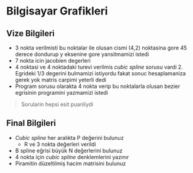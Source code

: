 # Bilgisayar Grafikleri

## Vize Bilgileri

* 3 nokta verilmisti bu noktalar ile olusan cismi \(4,2\) noktasina gore 45 derece dondurup y eksenine gore yansitmamizi istedi
* 7 nokta icin jacobien degerleri
* 4 noktasi ve 4 noktadaki turevi verilmis _cubic spline_ sorusu vardi 2.  Egrideki 1/3 degerini bulmamizi istiyordu fakat sonuc hesaplamaniza gerek yok matris carpimi yeterli dedi
* Program sorusu olarakta 4 nokta verip bu noktalarla olusan bezier egrisinin programini yazmamizi istedi

> Sorularin hepsi esit puanliydi

## Final Bilgileri

* _Cubic spline_ her aralıkta P değerini bulunuz
  * R ve 3 nokta değerleri verildi
* B spline eğrisi büyük N değerlerini bulunuz
* 4 nokta için _cubic spline_ denklemlerini yazınır
* Piramitin düzeltilmiş hacim matrisini bulunuz

